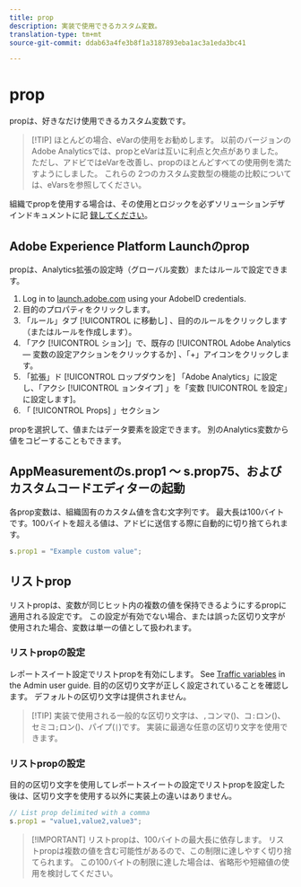 ```yaml
---
title: prop
description: 実装で使用できるカスタム変数。
translation-type: tm+mt
source-git-commit: ddab63a4fe3b8f1a3187893eba1ac3a1eda3bc41

---
```



# prop

propは、好きなだけ使用できるカスタム変数です。

> [!TIP] ほとんどの場合、eVarの使用をお勧めします。 以前のバージョンのAdobe Analyticsでは、propとeVarは互いに利点と欠点がありました。 ただし、アドビではeVarを改善し、propのほとんどすべての使用例を満たすようにしました。 これらの [](evar.md) 2つのカスタム変数型の機能の比較については、eVarsを参照してください。

組織でpropを使用する場合は、その使用とロジックを必ずソリューションデザインドキュメントに記 [録してください](../../prepare/solution-design.md)。

## Adobe Experience Platform Launchのprop

propは、Analytics拡張の設定時（グローバル変数）またはルールで設定できます。

1. Log in to [launch.adobe.com](https://launch.adobe.com) using your AdobeID credentials.
2. 目的のプロパティをクリックします。
3. 「ルール」タブ [!UICONTROL に移動し] 、目的のルールをクリックします（またはルールを作成します）。
4. 「アク [!UICONTROL ション]」で、既存の [!UICONTROL Adobe Analytics — 変数の設定アクションをクリックするか] 、「+」アイコンをクリックします。
5. 「拡張」ド [!UICONTROL ロップダウンを] 「Adobe Analytics」に設定し、「アクシ [!UICONTROL ョンタイプ] 」を「変数 [!UICONTROL を設定」に設定します]。
6. 「 [!UICONTROL Props] 」セクション

propを選択して、値またはデータ要素を設定できます。 別のAnalytics変数から値をコピーすることもできます。

## AppMeasurementのs.prop1 ～ s.prop75、およびカスタムコードエディターの起動

各prop変数は、組織固有のカスタム値を含む文字列です。 最大長は100バイトです。100バイトを超える値は、アドビに送信する際に自動的に切り捨てられます。

```js
s.prop1 = "Example custom value";
```

## リストprop

リストpropは、変数が同じヒット内の複数の値を保持できるようにするpropに適用される設定です。 この設定が有効でない場合、または誤った区切り文字が使用された場合、変数は単一の値として扱われます。

### リストpropの設定

レポートスイート設定でリストpropを有効にします。 See [Traffic variables](/help/admin/admin/c-traffic-variables/traffic-var.md) in the Admin user guide. 目的の区切り文字が正しく設定されていることを確認します。 デフォルトの区切り文字は提供されません。

> [!TIP] 実装で使用される一般的な区切り文字は、`,`コンマ()、コ`:`ロン()、セミコ`;`ロン()、パイプ(`|`)です。 実装に最適な任意の区切り文字を使用できます。

### リストpropの設定

目的の区切り文字を使用してレポートスイートの設定でリストpropを設定した後は、区切り文字を使用する以外に実装上の違いはありません。

```js
// List prop delimited with a comma
s.prop1 = "value1,value2,value3";
```

> [!IMPORTANT] リストpropは、100バイトの最大長に依存します。 リストpropは複数の値を含む可能性があるので、この制限に達しやすく切り捨てられます。 この100バイトの制限に達した場合は、省略形や短縮値の使用を検討してください。

